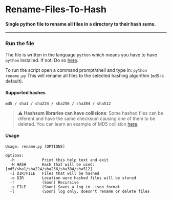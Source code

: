 # Rename-Files-To-Hash
#### Single python file to rename all files in a directory to their hash sums.

---

### Run the file
The file is written in the language `python` which means you have to have `python` installed.
If not: Do so [here](https://www.python.org/).

To run the script open a command prompt/shell and type in: `python rename.py`
This will rename all files to the selected hashing algorithm (`md5` is default).

#### Supported hashes
```
md5 / sha1 / sha224 / sha256 / sha384 / sha512
```

> :warning: **Hashsum libraries can have collisions**: Some hashed files can be diferent and have the same checksum causing one of them to be deleted. You can learn an example of MD5 collision [here](https://www.mscs.dal.ca/~selinger/md5collision/).

#### Usage
```
Usage: rename.py [OPTIONS]

Options:
  -h            Print this help text and exit
  -H HASH       Hash that will be used: [md5/sha1/sha224/sha256/sha384/sha512]
  -i DIR/FILE   Files that will be hashed
  -o DIR        Location were hashed files will be stored
  -r            (Soon) Recursive
  -s FILE       (Soon) Saves a log in .json format
  -l            (Soon) log only, doesn't rename or delete files
```
